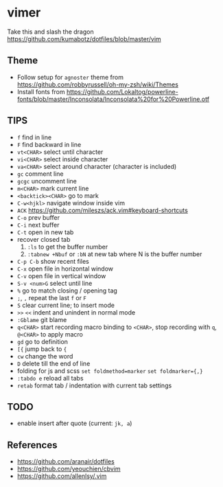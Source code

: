 # vimer

Take this and slash the dragon
https://github.com/kumabotz/dotfiles/blob/master/vim

## Theme
- Follow setup for `agnoster` theme from https://github.com/robbyrussell/oh-my-zsh/wiki/Themes
- Install fonts from https://github.com/Lokaltog/powerline-fonts/blob/master/Inconsolata/Inconsolata%20for%20Powerline.otf

## TIPS
- `f` find in line
- `F` find backward in line
- `vt<CHAR>` select until character
- `vi<CHAR>` select inside character
- `va<CHAR>` select around character (character is included)
- `gc` comment line
- `gcgc` uncomment line
- `m<CHAR>` mark current line
- `<backtick><CHAR>` go to mark
- `C-w<hjkl>` navigate window inside vim
- `ACK` https://github.com/mileszs/ack.vim#keyboard-shortcuts
- `C-o` prev buffer
- `C-i` next buffer
- `C-t` open in new tab
- recover closed tab
  1. `:ls` to get the buffer number
  1. `:tabnew +Nbuf` or `:bN` at new tab where N is the buffer number
- `C-p C-b` show recent files
- `C-x` open file in horizontal window
- `C-v` open file in vertical window
- `S-v <num>G` select until line <num>
- `%` go to match closing / opening tag
- `;`, `,` repeat the last `f` or `F`
- `S` clear current line; to insert mode
- `>>` `<<` indent and unindent in normal mode
- `:Gblame` git blame
- `q<CHAR>` start recording macro binding to `<CHAR>`, stop recording with `q`, `@<CHAR>` to apply macro
- `gd` go to definition
- `[{` jump back to `{`
- `cw` change the word
- `D` delete till the end of line
- folding for js and scss `set foldmethod=marker` `set foldmarker={,}`
- `:tabdo e` reload all tabs
- `retab` format tab / indentation with current tab settings

## TODO
- enable insert after quote (current: `jk, a`)

## References
- https://github.com/aranair/dotfiles
- https://github.com/yeouchien/cbvim
- https://github.com/allenlsy/.vim
